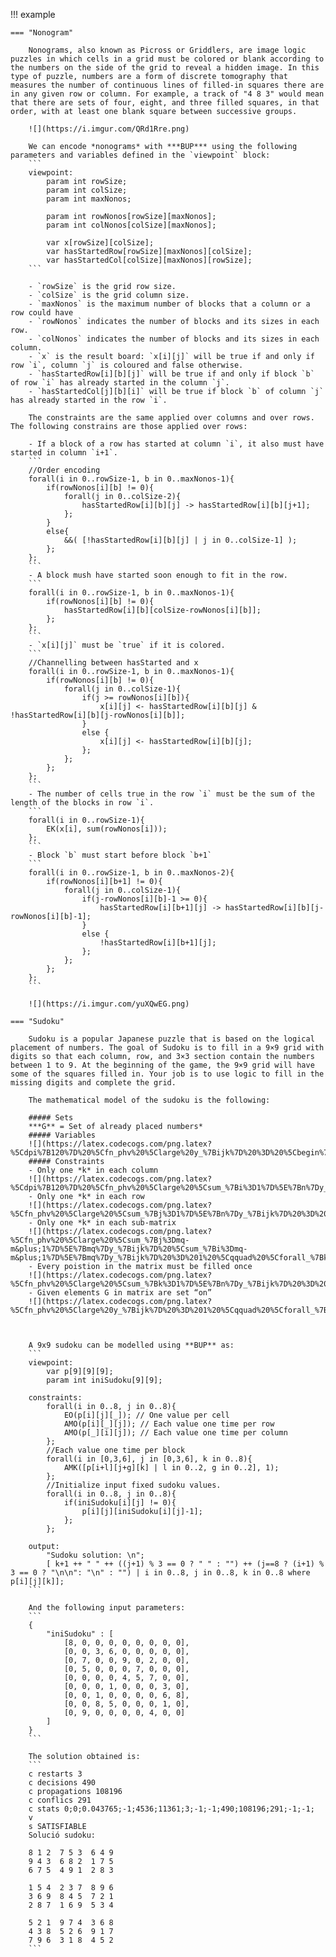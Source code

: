 !!! example

    === "Nonogram"

        Nonograms, also known as Picross or Griddlers, are image logic puzzles in which cells in a grid must be colored or blank according to the numbers on the side of the grid to reveal a hidden image. In this type of puzzle, numbers are a form of discrete tomography that measures the number of continuous lines of filled-in squares there are in any given row or column. For example, a track of "4 8 3" would mean that there are sets of four, eight, and three filled squares, in that order, with at least one blank square between successive groups.

        ![](https://i.imgur.com/QRd1Rre.png)

        We can encode *nonograms* with ***BUP*** using the following parameters and variables defined in the `viewpoint` block:
        ```
        viewpoint:
            param int rowSize;
            param int colSize;
            param int maxNonos;

            param int rowNonos[rowSize][maxNonos];
            param int colNonos[colSize][maxNonos];

            var x[rowSize][colSize];
            var hasStartedRow[rowSize][maxNonos][colSize];
            var hasStartedCol[colSize][maxNonos][rowSize];
        ```

        - `rowSize` is the grid row size. 
        - `colSize` is the grid column size.
        - `maxNonos` is the maximum number of blocks that a column or a row could have
        - `rowNonos` indicates the number of blocks and its sizes in each row.
        - `colNonos` indicates the number of blocks and its sizes in each column. 
        - `x` is the result board: `x[i][j]` will be true if and only if row `i`, column `j` is coloured and false otherwise.
        - `hasStartedRow[i][b][j]` will be true if and only if block `b` of row `i` has already started in the column `j`.
        - `hasStartedCol[j][b][i]` will be true if block `b` of column `j` has already started in the row `i`.

        The constraints are the same applied over columns and over rows. The following constrains are those applied over rows:

        - If a block of a row has started at column `i`, it also must have started in column `i+1`. 
        ```
        //Order encoding
        forall(i in 0..rowSize-1, b in 0..maxNonos-1){
            if(rowNonos[i][b] != 0){
                forall(j in 0..colSize-2){
                    hasStartedRow[i][b][j] -> hasStartedRow[i][b][j+1];
                };
            }
            else{
                &&( [!hasStartedRow[i][b][j] | j in 0..colSize-1] );
            };
        };
        ```
        - A block mush have started soon enough to fit in the row.
        ```
        forall(i in 0..rowSize-1, b in 0..maxNonos-1){
            if(rowNonos[i][b] != 0){
                hasStartedRow[i][b][colSize-rowNonos[i][b]];
            };
        };
        ```
        - `x[i][j]` must be `true` if it is colored.
        ```
        //Channelling between hasStarted and x
        forall(i in 0..rowSize-1, b in 0..maxNonos-1){
            if(rowNonos[i][b] != 0){
                forall(j in 0..colSize-1){
                    if(j >= rowNonos[i][b]){
                        x[i][j] <- hasStartedRow[i][b][j] & !hasStartedRow[i][b][j-rowNonos[i][b]]; 
                    }
                    else {
                        x[i][j] <- hasStartedRow[i][b][j];
                    };
                };
            };
        };	
        ```
        - The number of cells true in the row `i` must be the sum of the length of the blocks in row `i`.
        ```
        forall(i in 0..rowSize-1){
            EK(x[i], sum(rowNonos[i]));
        };	
        ```
        - Block `b` must start before block `b+1`
        ```
        forall(i in 0..rowSize-1, b in 0..maxNonos-2){
            if(rowNonos[i][b+1] != 0){
                forall(j in 0..colSize-1){
                    if(j-rowNonos[i][b]-1 >= 0){
                        hasStartedRow[i][b+1][j] -> hasStartedRow[i][b][j-rowNonos[i][b]-1];
                    }
                    else {
                        !hasStartedRow[i][b+1][j];
                    };
                };
            };
        };	
        ```

        ![](https://i.imgur.com/yuXQwEG.png)

    === "Sudoku"

        Sudoku is a popular Japanese puzzle that is based on the logical placement of numbers. The goal of Sudoku is to fill in a 9×9 grid with digits so that each column, row, and 3×3 section contain the numbers between 1 to 9. At the beginning of the game, the 9×9 grid will have some of the squares filled in. Your job is to use logic to fill in the missing digits and complete the grid.

        The mathematical model of the sudoku is the following:

        ##### Sets
        ***G** = Set of already placed numbers*
        ##### Variables
        ![](https://latex.codecogs.com/png.latex?%5Cdpi%7B120%7D%20%5Cfn_phv%20%5Clarge%20y_%7Bijk%7D%20%3D%20%5Cbegin%7Bcases%7D%201%2C%20%26%20%5Cmbox%7Bif%20%7D%5Cmbox%7B%20element%20%5Ctextit%7B%28i%2Cj%29%7D%20of%20the%20%5Ctextit%7Bn%7Dx%5Ctextit%7Bn%7D%20sudoku%20matrix%20contains%20the%20integer%20%5Ctextit%7Bk%7D%7D%20%5C%5C%200%2C%20%26%20%5Cmbox%7Belse%20%7D%5Cend%7Bcases%7D)
        ##### Constraints
        - Only one *k* in each column  
        ![](https://latex.codecogs.com/png.latex?%5Cdpi%7B120%7D%20%5Cfn_phv%20%5Clarge%20%5Csum_%7Bi%3D1%7D%5E%7Bn%7Dy_%7Bijk%7D%20%3D%201%20%5Cqquad%20%5Cforall_%7Bi%2Cj%7D%20%5Cin%201..n)
        - Only one *k* in each row  
        ![](https://latex.codecogs.com/png.latex?%5Cfn_phv%20%5Clarge%20%5Csum_%7Bj%3D1%7D%5E%7Bn%7Dy_%7Bijk%7D%20%3D%201%20%5Cqquad%20%5Cforall_%7Bi%2Cj%7D%20%5Cin%201..n)
        - Only one *k* in each sub-matrix  
        ![](https://latex.codecogs.com/png.latex?%5Cfn_phv%20%5Clarge%20%5Csum_%7Bj%3Dmq-m&plus;1%7D%5E%7Bmq%7Dy_%7Bijk%7D%20%5Csum_%7Bi%3Dmq-m&plus;1%7D%5E%7Bmq%7Dy_%7Bijk%7D%20%3D%201%20%5Cqquad%20%5Cforall_%7Bk%7D%20%5Cin%201..n%20%5C%2C%2C%5C%2C%5Cforall_%7Bp%2Cq%7D%20%5Cin%201..m)
        - Every poistion in the matrix must be filled once  
        ![](https://latex.codecogs.com/png.latex?%5Cfn_phv%20%5Clarge%20%5Csum_%7Bk%3D1%7D%5E%7Bn%7Dy_%7Bijk%7D%20%3D%201%20%5Cqquad%20%5Cforall_%7Bi%2Cj%7D%20%5Cin%201..n)
        - Given elements G in matrix are set “on”  
        ![](https://latex.codecogs.com/png.latex?%5Cfn_phv%20%5Clarge%20y_%7Bijk%7D%20%3D%201%20%5Cqquad%20%5Cforall_%7Bi%2Cj%2Ck%7D%20%5Cin%20G)



        A 9x9 sudoku can be modelled using **BUP** as:
        ```
        viewpoint:
            var p[9][9][9];
            param int iniSudoku[9][9];

        constraints:
            forall(i in 0..8, j in 0..8){
                EO(p[i][j][_]); // One value per cell
                AMO(p[i][_][j]); // Each value one time per row
                AMO(p[_][i][j]); // Each value one time per column
            };
            //Each value one time per block
            forall(i in [0,3,6], j in [0,3,6], k in 0..8){
                AMK([p[i+l][j+g][k] | l in 0..2, g in 0..2], 1);
            };
            //Initialize input fixed sudoku values.
            forall(i in 0..8, j in 0..8){
                if(iniSudoku[i][j] != 0){
                    p[i][j][iniSudoku[i][j]-1];
                };
            };
            
        output:
            "Sudoku solution: \n";
            [ k+1 ++ " " ++ ((j+1) % 3 == 0 ? " " : "") ++ (j==8 ? (i+1) % 3 == 0 ? "\n\n": "\n" : "") | i in 0..8, j in 0..8, k in 0..8 where p[i][j][k]];
        ```

        And the following input parameters:
        ```
        {
            "iniSudoku" : [
                [8, 0, 0, 0, 0, 0, 0, 0, 0],
                [0, 0, 3, 6, 0, 0, 0, 0, 0],
                [0, 7, 0, 0, 9, 0, 2, 0, 0],
                [0, 5, 0, 0, 0, 7, 0, 0, 0],
                [0, 0, 0, 0, 4, 5, 7, 0, 0],
                [0, 0, 0, 1, 0, 0, 0, 3, 0],
                [0, 0, 1, 0, 0, 0, 0, 6, 8],
                [0, 0, 8, 5, 0, 0, 0, 1, 0],
                [0, 9, 0, 0, 0, 0, 4, 0, 0]
            ]
        }
        ```

        The solution obtained is:
        ```
        c restarts 3
        c decisions 490
        c propagations 108196
        c conflics 291
        c stats 0;0;0.043765;-1;4536;11361;3;-1;-1;490;108196;291;-1;-1;
        v 
        s SATISFIABLE
        Solució sudoku: 

        8 1 2  7 5 3  6 4 9  
        9 4 3  6 8 2  1 7 5  
        6 7 5  4 9 1  2 8 3  

        1 5 4  2 3 7  8 9 6  
        3 6 9  8 4 5  7 2 1  
        2 8 7  1 6 9  5 3 4  

        5 2 1  9 7 4  3 6 8  
        4 3 8  5 2 6  9 1 7  
        7 9 6  3 1 8  4 5 2 
        ```




